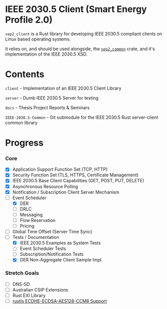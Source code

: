 # IEEE 2030.5 Client (Smart Energy Profile 2.0)

`sep2_client` is a Rust library for developing IEEE 2030.5 compliant clients on Linux based operating systems.

It relies on, and should be used alongside, the [`sep2_common`](https://github.com/ethanndickson/IEEE-2030.5-Common) crate, and it's implementation of the IEEE 2030.5 XSD.

# Contents

`client` - Implementation of an IEEE 2030.5 Client Library

`server` - Dumb IEEE 2030.5 Server for testing

`docs` - Thesis Project Reports & Seminars

`IEEE-2030.5-Common` - Git submodule for the IEEE 2030.5 Rust server-client common library

# Progress
### Core
- [x] Application Support Function Set (TCP, HTTP)
- [x] Security Function Set (TLS, HTTPS, Certificate Management)
- [x] IEEE 2030.5 Base Client Capabilities (GET, POST, PUT, DELETE) 
- [x] Asynchronous Resource Polling
- [x] Notification / Subscription Client Server Mechanism
- [ ] Event Scheduler
  - [x] DER
  - [ ] DRLC
  - [ ] Messaging
  - [ ] Flow Reservation
  - [ ] Pricing
- [ ] Global Time Offset (Server Time Sync)
- [ ] Tests / Documentation
  - [x] IEEE 2030.5 Examples as System Tests
  - [ ] Event Scheduler Tests
  - [ ] Subscription/Notification Tests
  - [x] DER Non-Aggregate Client Sample Impl.
### Stretch Goals
- [ ] DNS-SD
- [ ] Australian CSIP Extensions
- [ ] Rust EXI Library
- [ ] [rustls ECDHE-ECDSA-AES128-CCM8 Support](https://github.com/rustls/rustls/issues/1034)